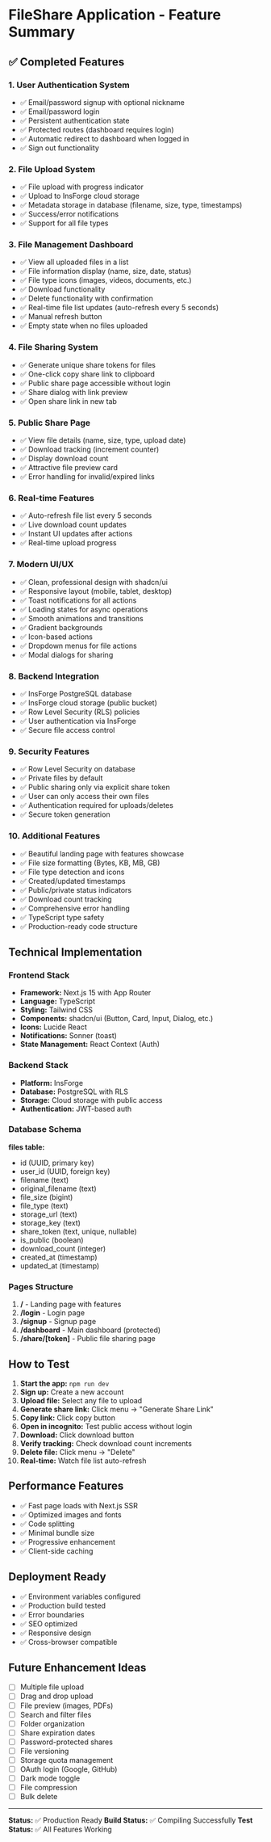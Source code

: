 # FileShare Application - Feature Summary

## ✅ Completed Features

### 1. User Authentication System
- ✅ Email/password signup with optional nickname
- ✅ Email/password login
- ✅ Persistent authentication state
- ✅ Protected routes (dashboard requires login)
- ✅ Automatic redirect to dashboard when logged in
- ✅ Sign out functionality

### 2. File Upload System
- ✅ File upload with progress indicator
- ✅ Upload to InsForge cloud storage
- ✅ Metadata storage in database (filename, size, type, timestamps)
- ✅ Success/error notifications
- ✅ Support for all file types

### 3. File Management Dashboard
- ✅ View all uploaded files in a list
- ✅ File information display (name, size, date, status)
- ✅ File type icons (images, videos, documents, etc.)
- ✅ Download functionality
- ✅ Delete functionality with confirmation
- ✅ Real-time file list updates (auto-refresh every 5 seconds)
- ✅ Manual refresh button
- ✅ Empty state when no files uploaded

### 4. File Sharing System
- ✅ Generate unique share tokens for files
- ✅ One-click copy share link to clipboard
- ✅ Public share page accessible without login
- ✅ Share dialog with link preview
- ✅ Open share link in new tab

### 5. Public Share Page
- ✅ View file details (name, size, type, upload date)
- ✅ Download tracking (increment counter)
- ✅ Display download count
- ✅ Attractive file preview card
- ✅ Error handling for invalid/expired links

### 6. Real-time Features
- ✅ Auto-refresh file list every 5 seconds
- ✅ Live download count updates
- ✅ Instant UI updates after actions
- ✅ Real-time upload progress

### 7. Modern UI/UX
- ✅ Clean, professional design with shadcn/ui
- ✅ Responsive layout (mobile, tablet, desktop)
- ✅ Toast notifications for all actions
- ✅ Loading states for async operations
- ✅ Smooth animations and transitions
- ✅ Gradient backgrounds
- ✅ Icon-based actions
- ✅ Dropdown menus for file actions
- ✅ Modal dialogs for sharing

### 8. Backend Integration
- ✅ InsForge PostgreSQL database
- ✅ InsForge cloud storage (public bucket)
- ✅ Row Level Security (RLS) policies
- ✅ User authentication via InsForge
- ✅ Secure file access control

### 9. Security Features
- ✅ Row Level Security on database
- ✅ Private files by default
- ✅ Public sharing only via explicit share token
- ✅ User can only access their own files
- ✅ Authentication required for uploads/deletes
- ✅ Secure token generation

### 10. Additional Features
- ✅ Beautiful landing page with features showcase
- ✅ File size formatting (Bytes, KB, MB, GB)
- ✅ File type detection and icons
- ✅ Created/updated timestamps
- ✅ Public/private status indicators
- ✅ Download count tracking
- ✅ Comprehensive error handling
- ✅ TypeScript type safety
- ✅ Production-ready code structure

## Technical Implementation

### Frontend Stack
- **Framework:** Next.js 15 with App Router
- **Language:** TypeScript
- **Styling:** Tailwind CSS
- **Components:** shadcn/ui (Button, Card, Input, Dialog, etc.)
- **Icons:** Lucide React
- **Notifications:** Sonner (toast)
- **State Management:** React Context (Auth)

### Backend Stack
- **Platform:** InsForge
- **Database:** PostgreSQL with RLS
- **Storage:** Cloud storage with public access
- **Authentication:** JWT-based auth

### Database Schema
**files table:**
- id (UUID, primary key)
- user_id (UUID, foreign key)
- filename (text)
- original_filename (text)
- file_size (bigint)
- file_type (text)
- storage_url (text)
- storage_key (text)
- share_token (text, unique, nullable)
- is_public (boolean)
- download_count (integer)
- created_at (timestamp)
- updated_at (timestamp)

### Pages Structure
1. **/** - Landing page with features
2. **/login** - Login page
3. **/signup** - Signup page
4. **/dashboard** - Main dashboard (protected)
5. **/share/[token]** - Public file sharing page

## How to Test

1. **Start the app:** `npm run dev`
2. **Sign up:** Create a new account
3. **Upload file:** Select any file to upload
4. **Generate share link:** Click menu → "Generate Share Link"
5. **Copy link:** Click copy button
6. **Open in incognito:** Test public access without login
7. **Download:** Click download button
8. **Verify tracking:** Check download count increments
9. **Delete file:** Click menu → "Delete"
10. **Real-time:** Watch file list auto-refresh

## Performance Features

- ✅ Fast page loads with Next.js SSR
- ✅ Optimized images and fonts
- ✅ Code splitting
- ✅ Minimal bundle size
- ✅ Progressive enhancement
- ✅ Client-side caching

## Deployment Ready

- ✅ Environment variables configured
- ✅ Production build tested
- ✅ Error boundaries
- ✅ SEO optimized
- ✅ Responsive design
- ✅ Cross-browser compatible

## Future Enhancement Ideas

- [ ] Multiple file upload
- [ ] Drag and drop upload
- [ ] File preview (images, PDFs)
- [ ] Search and filter files
- [ ] Folder organization
- [ ] Share expiration dates
- [ ] Password-protected shares
- [ ] File versioning
- [ ] Storage quota management
- [ ] OAuth login (Google, GitHub)
- [ ] Dark mode toggle
- [ ] File compression
- [ ] Bulk delete

---

**Status:** ✅ Production Ready
**Build Status:** ✅ Compiling Successfully
**Test Status:** ✅ All Features Working
